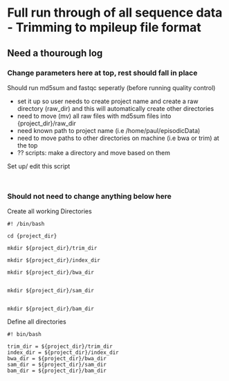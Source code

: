 # Full run through of all sequence data - Trimming to mpileup file format
## Need a thourough log
### Change parameters here at top, rest should fall in place
Should run md5sum and fastqc seperatly (before running quality control)
  - set it up so user needs to create project name and create a raw directory (raw_dir) and this will automatically create other directories
  - need to move (mv) all raw files with md5sum files into {project_dir}/raw_dir
  - need known path to project name (i.e /home/paul/episodicData)
  - need to move paths to other directories on machine (i.e bwa or trim) at the top
  - ?? scripts: make a directory and move based on them

Set up/ edit this script

```


```



### Should not need to change anything below here

Create all working Directories
```
#! /bin/bash

cd {project_dir}

mkdir ${project_dir}/trim_dir

mkdir ${project_dir}/index_dir

mkdir ${project_dir}/bwa_dir


mkdir ${project_dir}/sam_dir


mkdir ${project_dir}/bam_dir

```

Define all directories 
```
#! bin/bash

trim_dir = ${project_dir}/trim_dir
index_dir = ${project_dir}/index_dir
bwa_dir = ${project_dir}/bwa_dir
sam_dir = ${project_dir}/sam_dir
bam_dir = ${project_dir}/bam_dir 

```




